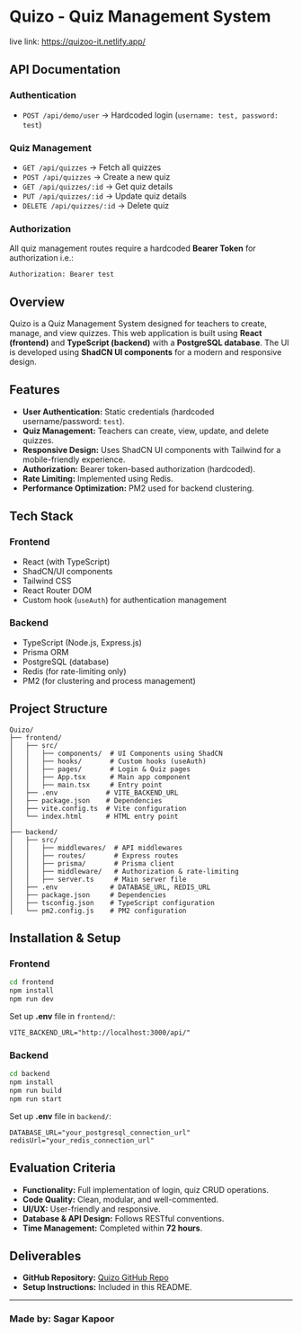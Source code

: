 # Quizo - Quiz Management System
live link: https://quizoo-it.netlify.app/
## API Documentation
### **Authentication**
- `POST /api/demo/user` → Hardcoded login (`username: test, password: test`)

### **Quiz Management**
- `GET /api/quizzes` → Fetch all quizzes
- `POST /api/quizzes` → Create a new quiz
- `GET /api/quizzes/:id` → Get quiz details
- `PUT /api/quizzes/:id` → Update quiz details
- `DELETE /api/quizzes/:id` → Delete quiz

### **Authorization**
All quiz management routes require a hardcoded **Bearer Token** for authorization i.e.:
```
Authorization: Bearer test
```

## Overview
Quizo is a Quiz Management System designed for teachers to create, manage, and view quizzes. This web application is built using **React (frontend)** and **TypeScript (backend)** with a **PostgreSQL database**. The UI is developed using **ShadCN UI components** for a modern and responsive design.

## Features
- **User Authentication:** Static credentials (hardcoded username/password: `test`).
- **Quiz Management:** Teachers can create, view, update, and delete quizzes.
- **Responsive Design:** Uses ShadCN UI components with Tailwind for a mobile-friendly experience.
- **Authorization:** Bearer token-based authorization (hardcoded).
- **Rate Limiting:** Implemented using Redis.
- **Performance Optimization:** PM2 used for backend clustering.

## Tech Stack
### **Frontend**
- React (with TypeScript)
- ShadCN/UI components
- Tailwind CSS
- React Router DOM
- Custom hook (`useAuth`) for authentication management

### **Backend**
- TypeScript (Node.js, Express.js)
- Prisma ORM
- PostgreSQL (database)
- Redis (for rate-limiting only)
- PM2 (for clustering and process management)

## Project Structure
```
Quizo/
├── frontend/
│   ├── src/
│   │   ├── components/  # UI Components using ShadCN
│   │   ├── hooks/       # Custom hooks (useAuth)
│   │   ├── pages/       # Login & Quiz pages
│   │   ├── App.tsx      # Main app component
│   │   ├── main.tsx     # Entry point
│   ├── .env            # VITE_BACKEND_URL
│   ├── package.json    # Dependencies
│   ├── vite.config.ts  # Vite configuration
│   └── index.html      # HTML entry point
│
├── backend/
│   ├── src/
│   │   ├── middlewares/  # API middlewares
│   │   ├── routes/       # Express routes
│   │   ├── prisma/       # Prisma client
│   │   ├── middleware/   # Authorization & rate-limiting
│   │   ├── server.ts     # Main server file
│   ├── .env             # DATABASE_URL, REDIS_URL
│   ├── package.json     # Dependencies
│   ├── tsconfig.json    # TypeScript configuration
│   └── pm2.config.js    # PM2 configuration
```

## Installation & Setup
### **Frontend**
```sh
cd frontend
npm install
npm run dev
```
Set up **.env** file in `frontend/`:
```env
VITE_BACKEND_URL="http://localhost:3000/api/"
```

### **Backend**
```sh
cd backend
npm install
npm run build
npm run start
```
Set up **.env** file in `backend/`:
```env
DATABASE_URL="your_postgresql_connection_url"
redisUrl="your_redis_connection_url"
```

## Evaluation Criteria
- **Functionality:** Full implementation of login, quiz CRUD operations.
- **Code Quality:** Clean, modular, and well-commented.
- **UI/UX:** User-friendly and responsive.
- **Database & API Design:** Follows RESTful conventions.
- **Time Management:** Completed within **72 hours**.

## Deliverables
- **GitHub Repository:** [Quizo GitHub Repo](https://github.com/SagarKapoorin/Quizo)
- **Setup Instructions:** Included in this README.

---
### **Made by:** Sagar Kapoor
